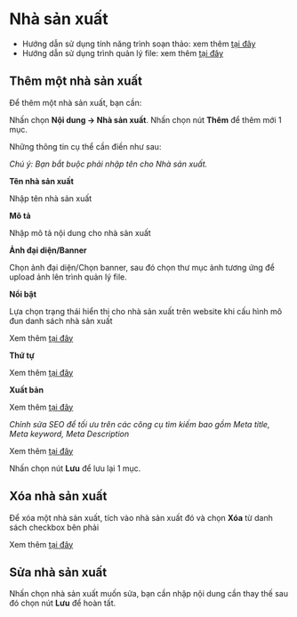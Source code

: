 # Nhà sản xuất

- Hướng dẫn sử dụng tính năng trình soạn thảo: xem thêm [tại đây](https://pisale.osd.vn/docs/common/tinymce)
- Hướng dẫn sử dụng trình quản lý file: xem thêm [tại đây](https://pisale.osd.vn/docs/common/finder)

## Thêm một nhà sản xuất

Để thêm một nhà sản xuất, bạn cần:

Nhấn chọn **Nội dung -> Nhà sản xuất**. Nhấn chọn nút **Thêm** để thêm mới 1 mục.

Những thông tin cụ thể cần điền như sau:

_Chú ý: Bạn bắt buộc phải nhập tên cho Nhà sản xuất._

**Tên nhà sản xuất**

Nhập tên nhà sản xuất

**Mô tả**

Nhập mô tả nội dung cho nhà sản xuất

**Ảnh đại diện/Banner**

Chọn ảnh đại diện/Chọn banner, sau đó chọn thư mục ảnh tương ứng để upload ảnh lên trình quản lý file.

**Nổi bật**

Lựa chọn trạng thái hiển thị cho nhà sản xuất trên website khi cấu hình mô đun danh sách nhà sản xuất

Xem thêm [tại đây](https://pisale.osd.vn/docs/common/logic#m%E1%BB%A5c-n%E1%BB%95i-b%E1%BA%ADt)

**Thứ tự**

Xem thêm [tại đây](https://pisale.osd.vn/docs/common/logic#th%E1%BB%A9-t%E1%BB%B1-s%E1%BA%AFp-x%E1%BA%BFp-l%C3%A0-s%E1%BB%91-ch%E1%BB%89-%C4%91%E1%BB%8Bnh)

**Xuất bản**

Xem thêm [tại đây](https://pisale.osd.vn/docs/common/logic/#tr%E1%BA%A1ng-th%C3%A1i-v%C3%A0-xu%E1%BA%A5t-b%E1%BA%A3n)

_Chỉnh sửa SEO để tối ưu trên các công cụ tìm kiếm bao gồm Meta title, Meta keyword, Meta Description_

Xem thêm [tại đây](https://pisale.osd.vn/docs/seo/serp)

Nhấn chọn nút **Lưu** để lưu lại 1 mục.

## Xóa nhà sản xuất

Để xóa một nhà sản xuất, tích vào nhà sản xuất đó và chọn **Xóa** từ danh sách checkbox bên phải

Xem thêm [tại đây](https://pisale.osd.vn/docs/common/logic#x%C3%B3a-c%C3%A1c-m%E1%BB%A5c-c%C3%A1c-th%C3%A0nh-ph%E1%BA%A7n-th%C3%B4ng-tin)

## Sửa nhà sản xuất

Nhấn chọn nhà sản xuất muốn sửa, bạn cần nhập nội dung cần thay thế sau đó chọn nút **Lưu** để hoàn tất.